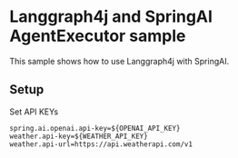 # Langgraph4j and SpringAI AgentExecutor sample

This sample shows how to use Langgraph4j with SpringAI.

## Setup

Set API KEYs

```properties
spring.ai.openai.api-key=${OPENAI_API_KEY}
weather.api-key=${WEATHER_API_KEY}
weather.api-url=https://api.weatherapi.com/v1
```
